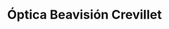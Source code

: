 ---
title: "Óptica Beavisión Crevillet"
url: /el-puerto-de-santa-maria/optica-beavision-crevillet/
shop: Optiker
---